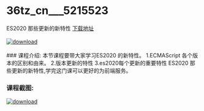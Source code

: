 # 36tz_cn___5215523
ES2020 那些更新的新特性
[下载地址](http://www.36tz.cn/article/5215523 "下载地址")
<br/></br>[![download](http://36tz.cn/muke_img/2020_10_2-7.png "下载地址")](http://www.36tz.cn/article/5215523 "下载地址")
<br/></br>### 课程介绍:
本节课程要带大家学习ES2020 的新特性。
1.ECMAScript 各个版本的区别和由来。
2.版本更新的特性
3.es2020每个更新的重要特性
ES2020 那些更新的新特性,学完这门课可以更好的为前端服务。

### 课程截图:
[![download](http://36tz.cn/muke_img/2020_10_1-9.png "下载地址")](http://www.36tz.cn/article/5215523 "下载地址")
